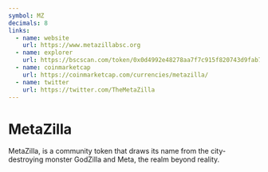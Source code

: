 ```yaml
---
symbol: MZ
decimals: 8
links:
  - name: website
    url: https://www.metazillabsc.org
  - name: explorer
    url: https://bscscan.com/token/0x0d4992e48278aa7f7c915f820743d9fab7fea713
  - name: coinmarketcap
    url: https://coinmarketcap.com/currencies/metazilla/
  - name: twitter
    url: https://twitter.com/TheMetaZilla
---
```


# MetaZilla

MetaZilla, is a community token that draws its name from the city-destroying monster GodZilla and Meta, the realm beyond reality.
